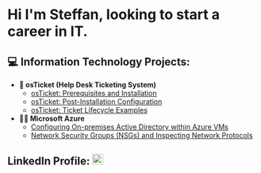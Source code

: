 <h1>Hi I'm Steffan, looking to start a career in IT.</h1>

<h2>💻 Information Technology Projects:</h2>

- <b>🦘 osTicket (Help Desk Ticketing System)</b>
  - [osTicket: Prerequisites and Installation](https://github.com/steffan-h/osticket_instal)
  - [osTicket: Post-Installation Configuration](https://github.com/)
  - [osTicket: Ticket Lifecycle Examples](https://github.com/)
- <b>🐱‍💻 Microsoft Azure</b>
  - [Configuring On-premises Active Directory within Azure VMs](https://github.com/)
  - [Network Security Groups (NSGs) and Inspecting Network Protocols](https://github.com/)

<h2>LinkedIn Profile:
<img alt="Steffan | LinkedIn" width="22px" src="https://cdn.jsdelivr.net/npm/simple-icons@v3/icons/linkedin.svg" />
</h2>

[linkedin]: https://linkedin.com/in/
